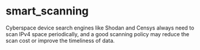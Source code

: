 # smart_scanning
Cyberspace device search engines like Shodan and Censys always need to scan IPv4 space periodically, and a good scanning policy may reduce the scan cost or improve the timeliness of data.
